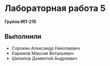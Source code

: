 # Лабораторная работа 5

**Группа ИП-215**

## Выполнили

- Сорокин Александр Николаевич
- Каримов Максим Витальевич
- Шипилов Дементий Андреевич
